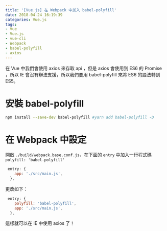 ```yaml
---
title: '[Vue.js] 在 Webpack 中加入 babel-polyfill'
date: 2018-04-24 16:19:39
categories: Vue.js
tags:
- Vue
- Vue.js
- vue-cli
- Webpack
- babel-polyfill
- axios
---
```


在 Vue 中我們會使用 axios 來存取 api ，但是 axios 會使用到 ES6 的 Promise ，所以 IE 會沒有辦法支援，所以我們要用 babel-polyfill 來將 ES6 的語法轉到 ES5。

<!-- more -->

# 安裝 babel-polyfill

```bash
npm install --save-dev babel-polyfill #yarn add babel-polyfill -D
```

# 在 Webpack 中設定

開啟 `./build/webpack.base.conf.js`，在下面的 `entry` 中加入一行程式碼 `polyfill: 'babel-polyfill'`

```js
 entry: {
    app: './src/main.js',
  },
```

更改如下：

```js
 entry: {
    polyfill: 'babel-polyfill',
    app: './src/main.js',
  },
```

這樣就可以在 IE 中使用 axios 了！
